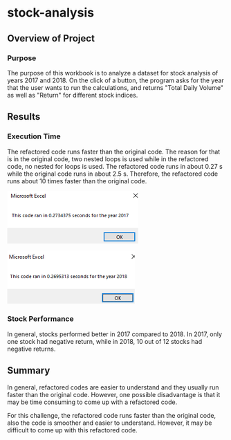 # stock-analysis

## Overview of Project

### Purpose
The purpose of this workbook is to analyze a dataset for stock analysis of years 2017 and 2018. On the click of a button, the program asks for the year that the user wants to run the calculations, and returns "Total Daily Volume" as well as "Return" for different stock indices. 
## Results
### Execution Time
The refactored code runs faster than the original code. The reason for that is in the original code, two nested loops is used while in the refactored code, no nested for loops is used. The refactored code runs in about 0.27 s while the original code runs in about 2.5 s. Therefore, the refactored code runs about 10 times faster than the original code. 

![Plot1](https://github.com/amirimah/stock-analysis/blob/main/VBA_Challenge_2017.png?raw=true)

![Plot2](https://github.com/amirimah/stock-analysis/blob/main/VBA_Challenge_2018.png?raw=true)

### Stock Performance
In general, stocks performed better in 2017 compared to 2018. In 2017, only one stock had negative return, while in 2018, 10 out of 12 stocks had negative returns. 
## Summary
In general, refactored codes are easier to understand and they usually run faster than the original code. However, one possible disadvantage is that it may be time consuming to come up with a refactored code. 

For this challenge, the refactored code runs faster than the original code, also the code is smoother and easier to understand. However, it may be difficult to come up with this refactored code. 
